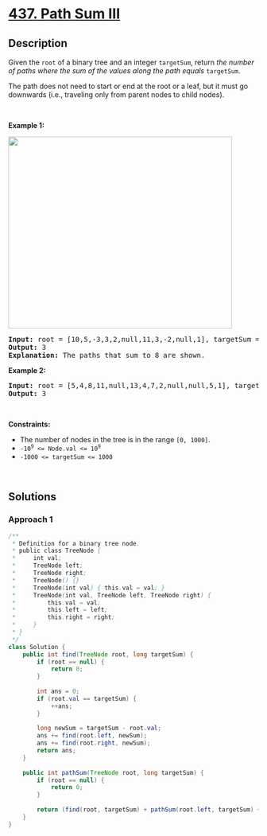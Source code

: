 # [437. Path Sum III](https://leetcode.com/problems/path-sum-iii)

## Description

<p>Given the <code>root</code> of a binary tree and an integer <code>targetSum</code>, return <em>the number of paths where the sum of the values&nbsp;along the path equals</em>&nbsp;<code>targetSum</code>.</p>

<p>The path does not need to start or end at the root or a leaf, but it must go downwards (i.e., traveling only from parent nodes to child nodes).</p>
<p>&nbsp;</p>

<p><strong class="example">Example 1:</strong></p>
<img alt="" src="https://fastly.jsdelivr.net/gh/doocs/leetcode@main/solution/0400-0499/0437.Path%20Sum%20III/images/pathsum3-1-tree.jpg" style="width: 450px; height: 386px;" />
<pre>
<strong>Input:</strong> root = [10,5,-3,3,2,null,11,3,-2,null,1], targetSum = 8
<strong>Output:</strong> 3
<strong>Explanation:</strong> The paths that sum to 8 are shown.
</pre>

<p><strong class="example">Example 2:</strong></p>
<pre>
<strong>Input:</strong> root = [5,4,8,11,null,13,4,7,2,null,null,5,1], targetSum = 22
<strong>Output:</strong> 3
</pre>
<p>&nbsp;</p>

<p><strong>Constraints:</strong></p>
<ul>
    <li>The number of nodes in the tree is in the range <code>[0, 1000]</code>.</li>
    <li><code>-10<sup>9</sup> &lt;= Node.val &lt;= 10<sup>9</sup></code></li>
    <li><code>-1000 &lt;= targetSum &lt;= 1000</code></li>
</ul>
<p>&nbsp;</p>

## Solutions

### **Approach 1**

```java
/**
 * Definition for a binary tree node.
 * public class TreeNode {
 *     int val;
 *     TreeNode left;
 *     TreeNode right;
 *     TreeNode() {}
 *     TreeNode(int val) { this.val = val; }
 *     TreeNode(int val, TreeNode left, TreeNode right) {
 *         this.val = val;
 *         this.left = left;
 *         this.right = right;
 *     }
 * }
 */
class Solution {
    public int find(TreeNode root, long targetSum) {
        if (root == null) {
            return 0;
        }
        
        int ans = 0;
        if (root.val == targetSum) {
            ++ans;
        }
        
        long newSum = targetSum - root.val;
        ans += find(root.left, newSum);
        ans += find(root.right, newSum);
        return ans;
    }
    
    public int pathSum(TreeNode root, long targetSum) {
        if (root == null) {
            return 0;
        }
        
        return (find(root, targetSum) + pathSum(root.left, targetSum) + pathSum(root.right, targetSum));
    }
}
```